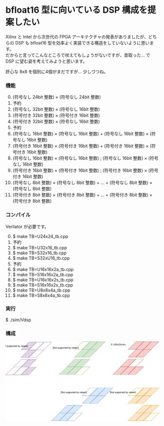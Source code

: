 # bfloat16 型に向いている DSP 構成を提案したい

Xilinx と Intel から次世代の FPGA アーキテクチャの発表がありましたが、どちらの DSP も bfloat16 型を効率よく実装できる構造をしていないように思います。  
だからと言ってこんなところで吠えてもしょうがないですが、昔取った… で DSP に望む姿を考えてみようと思います。

肝心な 8x8 を個別に4個がまだですが… 少しづつね。

### 機能

0. (符号なし 24bit 整数) × (符号なし 24bit 整数)
1. 予約
2. (符号なし 32bit 整数) × (符号なし 16bit 整数)
3. (符号付き 32bit 整数) × (符号付き 16bit 整数)
4. (符号付き 32bit 整数) × (符号なし 16bit 整数)
5. 予約
6. (符号なし 16bit 整数) × (符号なし 16bit 整数) + (符号なし 16bit 整数) × (符号なし 16bit 整数)
7. (符号付き 16bit 整数) × (符号付き 16bit 整数) + (符号付き 16bit 整数) × (符号付き 16bit 整数)
8. (符号なし 16bit 整数) × (符号なし 16bit 整数) ; (符号なし 16bit 整数) × (符号なし 16bit 整数)
9. (符号付き 16bit 整数) × (符号付き 16bit 整数) ; (符号付き 16bit 整数) × (符号付き 16bit 整数)
10. (符号なし 8bit 整数) × (符号なし 8bit 整数) + … + (符号なし 8bit 整数) × (符号なし 8bit 整数)
11. (符号付き 8bit 整数) × (符号付き 8bit 整数) + … + (符号付き 8bit 整数) × (符号付き 8bit 整数)

### コンパイル

Verilator が必要です。

0. $ make TB=U24x24_tb.cpp
1. 予約
2. $ make TB=U32x16_tb.cpp
3. $ make TB=S32x16_tb.cpp
4. $ make TB=S32xU16_tb.cpp
5. 予約
6. $ make TB=U16x16x2a_tb.cpp
7. $ make TB=S16x16x2a_tb.cpp
8. $ make TB=U16x16x2s_tb.cpp
9. $ make TB=S16x16x2s_tb.cpp
10. $ make TB=U8x8x4a_tb.cpp
11. $ make TB=S8x8x4a_tb.cpp

### 実行

$ ./sim/Vdsp

### 構成

![dsp](dsp.svg)

